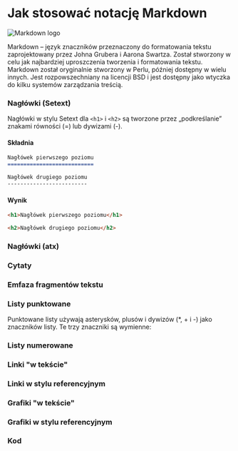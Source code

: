 # Jak stosować notację Markdown
![Markdown logo](https://upload.wikimedia.org/wikipedia/commons/thumb/4/48/Markdown-mark.svg/220px-Markdown-mark.svg.png)

Markdown – język znaczników przeznaczony do formatowania tekstu zaprojektowany przez Johna Grubera i Aarona Swartza. Został stworzony w celu jak najbardziej uproszczenia tworzenia i formatowania tekstu. Markdown został oryginalnie stworzony w Perlu, później dostępny w wielu innych. Jest rozpowszechniany na licencji BSD i jest dostępny jako wtyczka do kilku systemów zarządzania treścią.

### Nagłówki (Setext)
Nagłówki w stylu Setext dla `<h1>` i `<h2>` są tworzone przez „podkreślanie” znakami równości (=) lub dywizami (-).

#### Składnia
```markdown
Nagłówek pierwszego poziomu
===========================

Nagłówek drugiego poziomu
-------------------------
```

#### Wynik
```html
<h1>Nagłówek pierwszego poziomu</h1>

<h2>Nagłówek drugiego poziomu</h2>
````

### Nagłówki (atx) <!---  -->

### Cytaty <!---  -->

### Emfaza fragmentów tekstu <!---  -->

### Listy punktowane <!---  -->
Punktowane listy używają asterysków, plusów i dywizów (*, + i -) jako znaczników listy. Te trzy znaczniki są wymienne:

### Listy numerowane <!---  -->

### Linki "w tekście" <!---  -->

### Linki w stylu referencyjnym <!---  -->

### Grafiki "w tekście" <!---  -->

### Grafiki w stylu referencyjnym <!---  -->

### Kod <!---  -->

